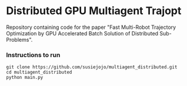 # Distributed GPU Multiagent Trajopt

Repository containing code for the paper "Fast Multi-Robot Trajectory Optimization by GPU Accelerated Batch Solution of Distributed Sub-Problems".

### Instructions to run

```
git clone https://github.com/susiejojo/multiagent_distributed.git
cd multiagent_distributed
python main.py
```



